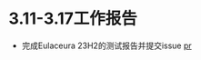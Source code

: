# 3.11-3.17工作报告

- 完成Eulaceura 23H2的测试报告并提交issue [pr](https://gitee.com/yunxiangluo/eulaceura-test/pulls/5)